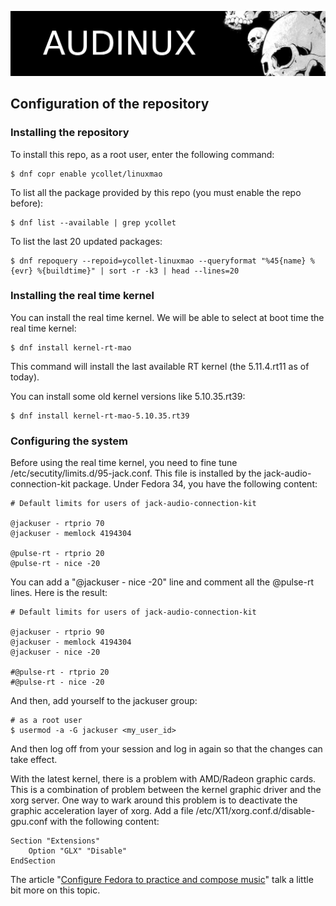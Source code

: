 ![Audinux](../images/AudinuxBanner.png)

## Configuration of the repository

### Installing the repository

To install this repo, as a root user, enter the following command:
```
$ dnf copr enable ycollet/linuxmao
```
To list all the package provided by this repo (you must enable the repo before):
```
$ dnf list --available | grep ycollet
```
To list the last 20 updated packages:
```
$ dnf repoquery --repoid=ycollet-linuxmao --queryformat "%45{name} %{evr} %{buildtime}" | sort -r -k3 | head --lines=20
```

### Installing the real time kernel

You can install the real time kernel. We will be able to select at boot time the real time kernel:
```
$ dnf install kernel-rt-mao
```
This command will install the last available RT kernel (the 5.11.4.rt11 as of today).

You can install some old kernel versions like 5.10.35.rt39:
```
$ dnf install kernel-rt-mao-5.10.35.rt39
```

### Configuring the system

Before using the real time kernel, you need to fine tune /etc/secutity/limits.d/95-jack.conf.
This file is installed by the jack-audio-connection-kit package.
Under Fedora 34, you have the following content:
```
# Default limits for users of jack-audio-connection-kit

@jackuser - rtprio 70
@jackuser - memlock 4194304

@pulse-rt - rtprio 20
@pulse-rt - nice -20
```

You can add a "@jackuser - nice -20" line and comment all the @pulse-rt lines. Here is the result:
```
# Default limits for users of jack-audio-connection-kit

@jackuser - rtprio 90
@jackuser - memlock 4194304
@jackuser - nice -20

#@pulse-rt - rtprio 20
#@pulse-rt - nice -20
```

And then, add yourself to the jackuser group:
```
# as a root user
$ usermod -a -G jackuser <my_user_id>
```

And then log off from your session and log in again so that the changes can take effect.

With the latest kernel, there is a problem with AMD/Radeon graphic cards. This is a combination of problem between the kernel graphic driver and the xorg server.
One way to wark around this problem is to deactivate the graphic acceleration layer of xorg.
Add a file  /etc/X11/xorg.conf.d/disable-gpu.conf with the following content:
```
Section "Extensions"
    Option "GLX" "Disable"
EndSection
```

The article "[Configure Fedora to practice and compose music](https://fedoramagazine.org/configure-fedora-to-practise-and-compose-music/)" talk a little bit more on this topic.
